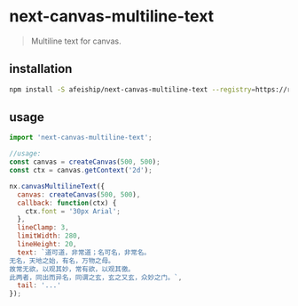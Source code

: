 # next-canvas-multiline-text
> Multiline text for canvas.

## installation
```bash
npm install -S afeiship/next-canvas-multiline-text --registry=https://registry.npm.taobao.org
```

## usage
```js
import 'next-canvas-multiline-text';

//usage:
const canvas = createCanvas(500, 500);
const ctx = canvas.getContext('2d');

nx.canvasMultilineText({
  canvas: createCanvas(500, 500),
  callback: function(ctx) {
    ctx.font = '30px Arial';
  },
  lineClamp: 3,
  limitWidth: 280,
  lineHeight: 20,
  text: `道可道，非常道；名可名，非常名。
无名，天地之始，有名，万物之母。
故常无欲，以观其妙，常有欲，以观其徼。
此两者，同出而异名，同谓之玄，玄之又玄，众妙之门。`,
  tail: '...'
});
```
